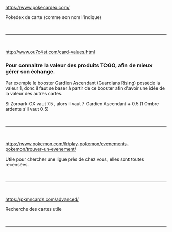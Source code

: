 https://www.pokecardex.com/

Pokedex de carte (comme son nom l'indique)

<br>

----------------------------------------------------------------------

<br>

http://www.ou7c4st.com/card-values.html

### Pour connaitre la valeur des produits TCGO, afin de mieux gérer son échange.

Par exemple le booster Gardien Ascendant (Guardians Rising) possède la valeur 1, donc il faut se baser à partir de ce booster afin d'avoir une idée de la valeur des autres cartes.

Si Zoroark-GX vaut 7.5 , alors il vaut 7 Gardien Ascendant +  0.5 (1 Ombre ardente s'il vaut 0.5)

<br>

----------------------------------------------------------------------

<br>

https://www.pokemon.com/fr/play-pokemon/evenements-pokemon/trouver-un-evenement/

Utile pour chercher une ligue près de chez vous, elles sont toutes recensées.

<br>

----------------------------------------------------------------------

<br>

https://pkmncards.com/advanced/

Recherche des cartes utile

<br>

----------------------------------------------------------------------

<br>

